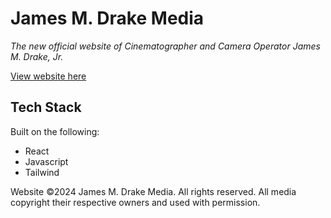 # James M. Drake Media

_The new official website of Cinematographer and Camera Operator James M. Drake, Jr._

[View website here](https://jamesmdrakemedia.com)

## Tech Stack

Built on the following:

- React
- Javascript
- Tailwind

Website ©2024 James M. Drake Media. All rights reserved. All media copyright their respective owners and used with permission.
